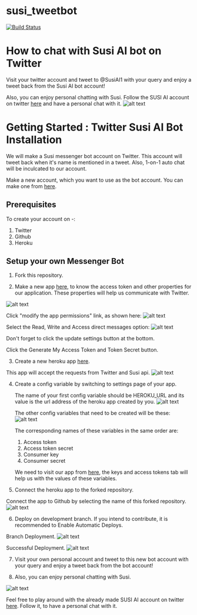 # susi_tweetbot
[![Build Status](https://travis-ci.org/fossasia/susi_tweetbot.svg?branch=master)](https://travis-ci.org/fossasia/susi_tweetbot)

# How to chat with Susi AI bot on Twitter
Visit your twitter account and tweet to @SusiAI1 with your query and enjoy a tweet back from the Susi AI bot account!

Also, you can enjoy personal chatting with Susi. Follow the SUSI AI account on twitter [here](https://twitter.com/SusiAI1) and have a personal chat with it.
<img src="./docs/images/twitterChat.PNG" alt="alt text">

# Getting Started : Twitter Susi AI Bot Installation 
We will make a Susi messenger bot account on Twitter. This account will tweet back when it's name is mentioned in a tweet. Also, 1-on-1 auto chat will be inculcated to our account.

Make a new account, which you want to use as the bot account. You can make one from [here](https://www.twitter.com).

## Prerequisites
To create your account on -:
1. Twitter
2. Github
3. Heroku

## Setup your own Messenger Bot
1. Fork this repository.

2. Make a new app [here](https://apps.twitter.com/app/new), to know the access token and other properties for our application. These properties will help us communicate with Twitter.
 <img src="./docs/images/twitterAppNew.PNG" alt="alt text">
 
 Click "modify the app permissions" link, as shown here:
 <img src="./docs/images/TwitterKeys1.PNG" alt="alt text">
 
 Select the Read, Write and Access direct messages option:
 <img src="./docs/images/twitterAccessPermissions.PNG" alt="alt text">
  
 Don't forget to click the update settings button at the bottom.
 
 Click the Generate My Access Token and Token Secret button.
 
3. Create a new heroku app [here](https://dashboard.heroku.com/new?org=personal-apps).

 This app will accept the requests from Twitter and Susi api.
 <img src="./docs/images/createHerokuApp.png" alt="alt text">

4. Create a config variable by switching to settings page of your app.
   
   The name of your first config variable should be HEROKU_URL and its value is the url address of the heroku app created by you. 
   <img src="./docs/images/configVariables.PNG" alt="alt text">
   
   The other config variables that need to be created will be these:
   <img src="./docs/images/twitterConfigVariables.PNG" alt="alt text">
   
   The corresponding names of these variables in the same order are:
   1. Access token
   2. Access token secret
   3. Consumer key
   4. Consumer secret
   
   We need to visit our app from [here](https://apps.twitter.com), the keys and access tokens tab will help us with the values of these variables.

5. Connect the heroku app to the forked repository.
 
 Connect the app to Github by selecting the name of this forked repository.
<img src="./docs/images/herokuGithubConnect.png" alt="alt text">

6. Deploy on development branch. If you intend to contribute, it is recommended to Enable Automatic Deploys.

 Branch Deployment.
<img src="./docs/images/branchSelection.png" alt="alt text">

 Successful Deployment.
 <img src="./docs/images/herokuDeployment.png" alt="alt text">

7. Visit your own personal account and tweet to this new bot account with your query and enjoy a tweet back from the bot account!

8. Also, you can enjoy personal chatting with Susi.
 <img src="./docs/images/twitterChat.PNG" alt="alt text">
 
 Feel free to play around with the already made SUSI AI account on twitter [here](https://twitter.com/SusiAI1). Follow it, to have a personal chat with it.
